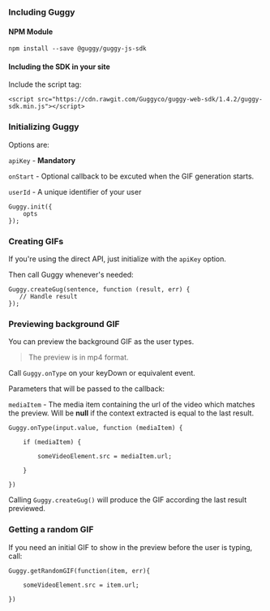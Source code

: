 ### Including Guggy

#### NPM Module
`npm install --save @guggy/guggy-js-sdk`

#### Including the SDK in your site
Include the script tag:
````
<script src="https://cdn.rawgit.com/Guggyco/guggy-web-sdk/1.4.2/guggy-sdk.min.js"></script>
````

### Initializing Guggy

Options are:

`apiKey` - __Mandatory__

`onStart` - Optional callback to be excuted when the GIF generation starts.

`userId` - A unique identifier of your user

````
Guggy.init({
    opts
});
````

### Creating GIFs

If you're using the direct API, just initialize with the `apiKey` option.

Then call Guggy whenever's needed:

````
Guggy.createGug(sentence, function (result, err) {
   // Handle result
});
````

### Previewing background GIF

You can preview the background GIF as the user types.

>The preview is in mp4 format.

Call `Guggy.onType` on your keyDown or equivalent event.

Parameters that will be passed to the callback:

`mediaItem` - The media item containing the url of the video which matches the preview.
Will be __null__ if the context extracted is equal to the last result.

````
Guggy.onType(input.value, function (mediaItem) {

    if (mediaItem) {

        someVideoElement.src = mediaItem.url;

    }

})
````

Calling `Guggy.createGug()` will produce the GIF according the last result previewed.

### Getting a random GIF

If you need an initial GIF to show in the preview before the user is typing, call:

````
Guggy.getRandomGIF(function(item, err){

    someVideoElement.src = item.url;

})
````